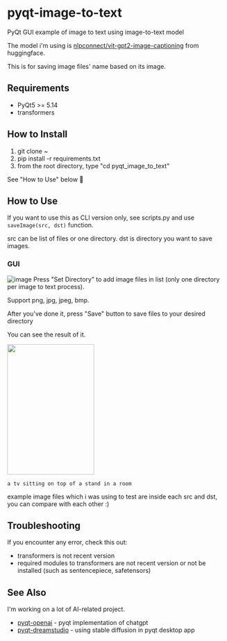 # pyqt-image-to-text
PyQt GUI example of image to text using image-to-text model

The model i'm using is <a href="https://huggingface.co/nlpconnect/vit-gpt2-image-captioning">nlpconnect/vit-gpt2-image-captioning</a> from huggingface.

This is for saving image files' name based on its image.

## Requirements
* PyQt5 >= 5.14
* transformers

## How to Install
1. git clone ~ 
2. pip install -r requirements.txt
3. from the root directory, type "cd pyqt_image_to_text"

See "How to Use" below 🙂

## How to Use
If you want to use this as CLI version only, see scripts.py and use `saveImage(src, dst)` function.

src can be list of files or one directory. dst is directory you want to save images.

### GUI

![image](https://github.com/yjg30737/pyqt-image-to-text/assets/55078043/f95b5c4a-8217-4b30-bcc8-5f0bfe4597cb)
Press "Set Directory" to add image files in list (only one directory per image to text process).

Support png, jpg, jpeg, bmp.

After you've done it, press "Save" button to save files to your desired directory

You can see the result of it.

<image src="https://github.com/yjg30737/pyqt-image-to-text/assets/55078043/83c3e721-ea80-430e-ae8d-54021b5886a4" width="200" height="300"/>

```
a tv sitting on top of a stand in a room
```

example image files which i was using to test are inside each src and dst, you can compare with each other :)

## Troubleshooting
If you encounter any error, check this out:
* transformers is not recent version
* required modules to transformers are not recent version or not be installed (such as sentencepiece, safetensors)

## See Also
I'm working on a lot of AI-related project.
* <a href="https://github.com/yjg30737/pyqt-openai">pyqt-openai</a> - pyqt implementation of chatgpt 
* <a href="https://github.com/yjg30737/pyqt-dreamstudio.git">pyqt-dreamstudio</a> - using stable diffusion in pyqt desktop app
